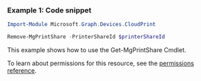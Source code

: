 ### Example 1: Code snippet

```powershellImport-Module Microsoft.Graph.Devices.CloudPrint

Remove-MgPrintShare -PrinterShareId $printerShareId
```
This example shows how to use the Get-MgPrintShare Cmdlet.
To learn about permissions for this resource, see the [permissions reference](/graph/permissions-reference).


